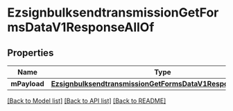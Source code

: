 # EzsignbulksendtransmissionGetFormsDataV1ResponseAllOf

## Properties
Name | Type | Description | Notes
------------ | ------------- | ------------- | -------------
**mPayload** | [**EzsignbulksendtransmissionGetFormsDataV1ResponseMPayload**](EzsignbulksendtransmissionGetFormsDataV1ResponseMPayload.md) |  | 

[[Back to Model list]](../README.md#documentation-for-models) [[Back to API list]](../README.md#documentation-for-api-endpoints) [[Back to README]](../README.md)


